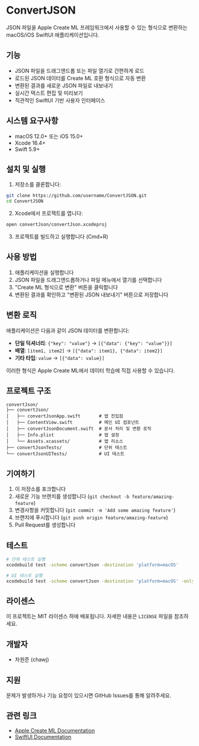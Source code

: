 # ConvertJSON

JSON 파일을 Apple Create ML 프레임워크에서 사용할 수 있는 형식으로 변환하는 macOS/iOS SwiftUI 애플리케이션입니다.

## 기능

- JSON 파일을 드래그앤드롭 또는 파일 열기로 간편하게 로드
- 로드된 JSON 데이터를 Create ML 호환 형식으로 자동 변환
- 변환된 결과를 새로운 JSON 파일로 내보내기
- 실시간 텍스트 편집 및 미리보기
- 직관적인 SwiftUI 기반 사용자 인터페이스

## 시스템 요구사항

- macOS 12.0+ 또는 iOS 15.0+
- Xcode 16.4+
- Swift 5.9+

## 설치 및 실행

1. 저장소를 클론합니다:
```bash
git clone https://github.com/username/ConvertJSON.git
cd ConvertJSON
```

2. Xcode에서 프로젝트를 엽니다:
```bash
open convertJson/convertJson.xcodeproj
```

3. 프로젝트를 빌드하고 실행합니다 (Cmd+R)

## 사용 방법

1. 애플리케이션을 실행합니다
2. JSON 파일을 드래그앤드롭하거나 파일 메뉴에서 열기를 선택합니다
3. "Create ML 형식으로 변환" 버튼을 클릭합니다
4. 변환된 결과를 확인하고 "변환된 JSON 내보내기" 버튼으로 저장합니다

## 변환 로직

애플리케이션은 다음과 같이 JSON 데이터를 변환합니다:

- **단일 딕셔너리**: `{"key": "value"}` → `[{"data": {"key": "value"}}]`
- **배열**: `[item1, item2]` → `[{"data": item1}, {"data": item2}]`
- **기타 타입**: `value` → `[{"data": value}]`

이러한 형식은 Apple Create ML에서 데이터 학습에 직접 사용할 수 있습니다.

## 프로젝트 구조

```
convertJson/
├── convertJson/
│   ├── convertJsonApp.swift       # 앱 진입점
│   ├── ContentView.swift          # 메인 UI 컴포넌트
│   ├── convertJsonDocument.swift  # 문서 처리 및 변환 로직
│   ├── Info.plist                 # 앱 설정
│   └── Assets.xcassets/           # 앱 리소스
├── convertJsonTests/              # 단위 테스트
└── convertJsonUITests/            # UI 테스트
```

## 기여하기

1. 이 저장소를 포크합니다
2. 새로운 기능 브랜치를 생성합니다 (`git checkout -b feature/amazing-feature`)
3. 변경사항을 커밋합니다 (`git commit -m 'Add some amazing feature'`)
4. 브랜치에 푸시합니다 (`git push origin feature/amazing-feature`)
5. Pull Request를 생성합니다

## 테스트

```bash
# 단위 테스트 실행
xcodebuild test -scheme convertJson -destination 'platform=macOS'

# UI 테스트 실행
xcodebuild test -scheme convertJson -destination 'platform=macOS' -only-testing:convertJsonUITests
```

## 라이센스

이 프로젝트는 MIT 라이센스 하에 배포됩니다. 자세한 내용은 `LICENSE` 파일을 참조하세요.

## 개발자

- 차원준 (chawj)

## 지원

문제가 발생하거나 기능 요청이 있으시면 GitHub Issues를 통해 알려주세요.

## 관련 링크

- [Apple Create ML Documentation](https://developer.apple.com/documentation/createml)
- [SwiftUI Documentation](https://developer.apple.com/documentation/swiftui)
